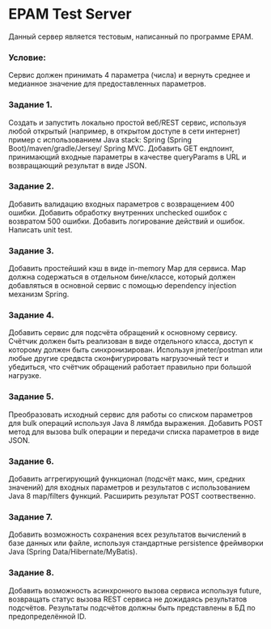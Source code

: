 # EPAM Test Server

Данный сервер является тестовым, написанный по программе EPAM.

### Условие:

Сервис должен принимать 4 параметра (числа) и вернуть среднее и медианное значение для предоставленных параметров.

### Задание 1.

Создать и запустить локально простой веб/REST сервис, используя любой открытый (например, в открытом доступе в сети  интернет) пример с использованием Java stack: Spring (Spring Boot)/maven/gradle/Jersey/ Spring MVC. Добавить GET ендпоинт, принимающий входные параметры в качестве queryParams в URL и возвращающий результат в виде JSON.

### Задание 2.

Добавить валидацию входных параметров с возвращением 400 ошибки. Добавить обработку внутренних unchecked ошибок с возвратом 500 ошибки. Добавить логирование действий и ошибок. Написать unit test.

### Задание 3.

Добавить простейший кэш в виде in-memory Map для сервиса. Map должна содержаться в отдельном бине/классе, который должен добавляться в основной сервис с помощью dependency injection механизм Spring.

### Задание 4.

Добавить сервис для подсчёта обращений к основному сервису. Счётчик должен быть реализован в виде отдельного класса, доступ к которому должен быть синхронизирован. Используя jmeter/postman или любые другие средвста сконфигурировать нагрузочный тест и убедиться, что счётчик обращений работает правильно при большой нагрузке.

### Задание 5.

Преобразовать исходный сервис для работы со списком параметров для bulk операций используя Java 8 лямбда выражения. Добавить POST метод для вызова bulk операции и передачи списка параметров в виде JSON.

### Задание 6.

Добавить аггрегирующий функционал (подсчёт макс, мин, средних значений) для входных параметров и результатов с использованием Java 8 map/filters функций. Расширить результат POST соотвественно.

### Задание 7.

Добавить возможность сохранения всех результатов вычислений в базе данных или файле, используя стандартные persistence фреймворки Java (Spring Data/Hibernate/MyBatis).

### Задание 8.

Добавить возможность асинхронного вызова сервиса используя future, возвращать статус вызова REST сервиса не дожидаясь результатов подсчётов. Результаты подсчётов должны быть представлены в БД по предопределённой ID.


